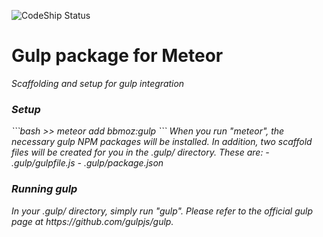 ![CodeShip Status](https://codeship.com/projects/4c106dc0-b304-0132-b46b-6a71bba51758/status?branch=master)
<h1><b>Gulp package for Meteor</b></h1>
<i>Scaffolding and setup for gulp integration</li>

<h3>Setup</h3>
```bash
>> meteor add bbmoz:gulp
```
When you run "meteor", the necessary gulp NPM packages will be installed. In addition, two scaffold files will be created for you in the .gulp/ directory. These are:
- .gulp/gulpfile.js
- .gulp/package.json

<h3>Running gulp</h3>
In your .gulp/ directory, simply run "gulp". Please refer to the official gulp page at https://github.com/gulpjs/gulp.
